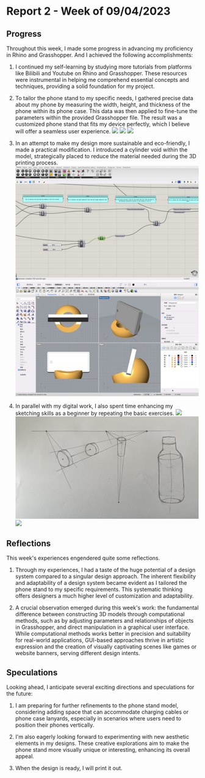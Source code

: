 # Report 2 - Week of 09/04/2023

## Progress
Throughout this week, I made some progress in advancing my proficiency in Rhino and Grasshopper. And I achieved the following accomplishments:

1. I continued my self-learning by studying more tutorials from platforms like Bilibili and Youtube on Rhino and Grasshopper. These resources were instrumental in helping me comprehend essential concepts and techniques, providing a solid foundation for my project.

2. To tailor the phone stand to my specific needs, I gathered precise data about my phone by measuring the width, height, and thickness of the phone within its phone case. This data was then applied to fine-tune the parameters within the provided Grasshopper file. The result was a customized phone stand that fits my device perfectly, which I believe will offer a seamless user experience.
![](w2-1.jpeg)
![](w2-2.jpeg)
![](w2-3.jeg)

3. In an attempt to make my design more sustainable and eco-friendly, I made a practical modification. I introduced a cylinder void within the model, strategically placed to reduce the material needed during the 3D printing process.
![](w2-4.jpg)
![](w2-5.jpg)

4. In parallel with my digital work, I also spent time enhancing my sketching skills as a beginner by repeating the basic exercises.
![](w2-6.jpeg)
![](w2-7.jpeg)
![](w2-8.jpeg)

## Reflections
This week's experiences engendered quite some reflections.

1. Through my experiences, I had a taste of the huge potential of a design system compared to a singular design approach. The inherent flexibility and adaptability of a design system became evident as I tailored the phone stand to my specific requirements. This systematic thinking offers designers a much higher level of customization and adaptability.

2. A crucial observation emerged during this week's work: the fundamental difference between constructing 3D models through computational methods, such as by adjusting parameters and relationships of objects in Grasshopper, and direct manipulation in a graphical user interface. While computational methods works better in precision and suitability for real-world applications, GUI-based approaches thrive in artistic expression and the creation of visually captivating scenes like games or website banners, serving different design intents.

## Speculations
Looking ahead, I anticipate several exciting directions and speculations for the future:

1. I am preparing for further refinements to the phone stand model, considering adding space that can accommodate charging cables or phone case lanyards, especially in scenarios where users need to position their phones vertically.

2. I'm also eagerly looking forward to experimenting with new aesthetic elements in my designs. These creative explorations aim to make the phone stand more visually unique or interesting, enhancing its overall appeal.

3. When the design is ready, I will print it out.
